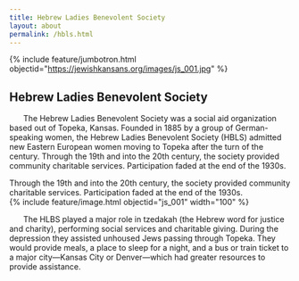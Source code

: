 ```yaml
---
title: Hebrew Ladies Benevolent Society
layout: about
permalink: /hbls.html 
---
```


{% include feature/jumbotron.html objectid="https://jewishkansans.org/images/js_001.jpg" %} 

## Hebrew Ladies Benevolent Society

<div class="container">
  <div class="row">
    <div class="col-sm">
      <p style="text-indent: 25px;">The Hebrew Ladies Benevolent Society was a social aid organization based out of Topeka, Kansas. Founded in 1885 by a group of German-speaking women, the Hebrew Ladies Benevolent Society (HBLS) admitted new Eastern European women moving to Topeka after the turn of the century. Through the 19th and into the 20th century, the society provided community charitable services. Participation faded at the end of the 1930s. </p>
    </div>

  <div class="row">
    <div class="col-sm">
      Through the 19th and into the 20th century, the society provided community charitable services. Participation faded at the end of the 1930s. 
    </div>
    <div class="col-sm">
      {% include feature/image.html objectid="js_001" width="100" %}
    </div>
<div class="row">
      <p style="text-indent: 25px;">The HLBS played a major role in tzedakah (the Hebrew word for justice and charity), performing social services and charitable giving. During the depression they assisted unhoused Jews passing through Topeka. They would provide meals, a place to sleep for a night, and a bus or train ticket to a major city—Kansas City or Denver—which had greater resources to provide assistance. </p>
</div>

</div>